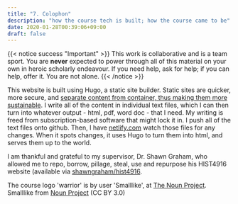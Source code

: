 ```yaml
---
title: "7. Colophon"
description: "how the course tech is built; how the course came to be"
date: 2020-01-28T00:39:06+09:00
draft: false
---
```



{{< notice success "Important" >}} This work is collaborative and is a team sport. You are **never** expected to power through all of this material on your own in heroic scholarly endeavour. If you need help, ask for help; if you can help, offer it. You are not alone.
{{< /notice >}}

This website is built using Hugo, a static site builder. Static sites are quicker, more secure, and [separate content from container, thus making them more sustainable](https://programminghistorian.org/en/lessons/sustainable-authorship-in-plain-text-using-pandoc-and-markdown). I write all of the content in individual text files, which I can then turn into whatever output - html, pdf, word doc - that I need. My writing is freed from subscription-based software that might lock it in. I push all of the text files onto github. Then, I have [netlify.com](http://netlify.com) watch those files for any changes. When it spots changes, it uses Hugo to turn them into html, and serves them up to the world.

I am thankful and grateful to my supervisor, Dr. Shawn Graham, who allowed me to repo, borrow, pillage, steal, use and repurpose his HIST4916 website (available via [shawngraham/hist4916](https://github.com/shawngraham/hist4916). 

The course logo 'warrior' is by user 'Smalllike', at [The Noun Project](https://thenounproject.com). 
Smalllike from <a href="https://thenounproject.com/browse/icons/term/warrior/" target="_blank" title="warrior Icons">Noun Project</a> (CC BY 3.0)
